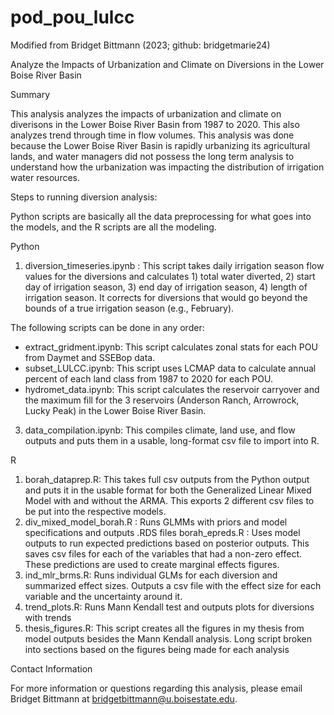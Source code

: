 # pod_pou_lulcc
Modified from Bridget Bittmann (2023; github: bridgetmarie24)


Analyze the Impacts of Urbanization and Climate on Diversions in the Lower Boise River Basin

Summary

This analysis analyzes the impacts of urbanization and climate on diverisons in the Lower Boise River Basin from 1987 to 2020. This also analyzes trend through time in flow volumes. This analysis was done because the Lower Boise River Basin is rapidly urbanizing its agricultural lands, and water managers did not possess the long term analysis to understand how the urbanization was impacting the distribution of irrigation water resources.

Steps to running diversion analysis:

Python scripts are basically all the data preprocessing for what goes into the models, and the R scripts are all the modeling.

Python

1. diversion_timeseries.ipynb : This script takes daily irrigation season flow values for the diversions and calculates 1) total water diverted, 2) start day of irrigation season, 3) end day of irrigation season, 4) length of irrigation season. It corrects for diversions that would go beyond the bounds of a true irrigation season (e.g., February).

The following scripts can be done in any order:

* extract_gridment.ipynb: This script calculates zonal stats for each POU from Daymet and SSEBop data.
* subset_LULCC.ipynb: This script uses LCMAP data to calculate annual percent of each land class from 1987 to 2020 for each POU.
* hydromet_data.ipynb: This script calculates the reservoir carryover and the maximum fill for the 3 reservoirs (Anderson Ranch, Arrowrock, Lucky Peak) in the Lower Boise River Basin.
3. data_compilation.ipynb: This compiles climate, land use, and flow outputs and puts them in a usable, long-format csv file to import into R.

R

1. borah_dataprep.R: This takes full csv outputs from the Python output and puts it in the usable format for both the Generalized Linear Mixed Model with and without the ARMA. This exports 2 different csv files to be put into the respective models.
2. div_mixed_model_borah.R : Runs GLMMs with priors and model specifications and outputs .RDS files borah_epreds.R : Uses model outputs to run expected predictions based on posterior outputs. This saves csv files for each of the variables that had a non-zero effect. These predictions are used to create marginal effects figures.
3. ind_mlr_brms.R: Runs individual GLMs for each diversion and summarized effect sizes. Outputs a csv file with the effect size for each variable and the uncertainty around it.
4. trend_plots.R: Runs Mann Kendall test and outputs plots for diversions with trends
5. thesis_figures.R: This script creates all the figures in my thesis from model outputs besides the Mann Kendall analysis. Long script broken into sections based on the figures being made for each analysis

Contact Information

For more information or questions regarding this analysis, please email Bridget Bittmann at bridgetbittmann@u.boisestate.edu.
